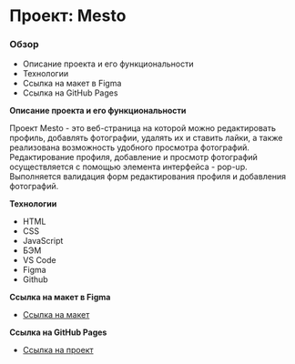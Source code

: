 # Проект: Mesto

### Обзор

* Описание проекта и его функциональности
* Технологии
* Ссылка на макет в Figma
* Cсылка на GitHub Pages

**Описание проекта и его функциональности**

Проект Mesto - это веб-страница на которой можно редактировать профиль, добавлять фотографии, удалять их и ставить лайки, а также реализована возможность удобного просмотра фотографий. Редактирование профиля, добавление и просмотр фотографий осуществляется с помощью элемента интерфейса - pop-up. Выполняется валидация форм редактирования профиля и добавления фотографий.

**Технологии**

* HTML
* CSS
* JavaScript
* БЭМ
* VS Code
* Figma
* Github

**Ссылка на макет в Figma**

* [Ссылка на макет](https://www.figma.com/file/kRVLKwYG3d1HGLvh7JFWRT/JavaScript.-Sprint-6?node-id=0%3A1)

**Cсылка на GitHub Pages**

* [Ссылка на проект](https://emalofeev.github.io/mesto/)
